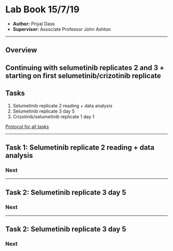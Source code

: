 # Lab Book 15/7/19
- **Author:** Priyal Dass
- **Supervisor:** Associate Professor John Ashton
------------------------------------------------------------------
## Overview

Continuing with selumetinib replicates 2 and 3 + starting on first selumetinib/crizotinib replicate
------------------------------------------------------------------
## Tasks

1. Selumetinib replicate 2 reading + data analysis
2. Selumetinib replicate 3 day 5
3. Crizotinib/selumetinib replicate 1  day 1

[Protocol for all tasks](../Protocols/SRB_Cytotoxicity_assay.md)

------------------------------------------------------------------
## Task 1: Selumetinib replicate 2 reading + data analysis

### Next
------------------------------------------------------------------
## Task 2: Selumetinib replicate 3 day 5

### Next
------------------------------------------------------------------
## Task 2: Selumetinib replicate 3 day 5

### Next
